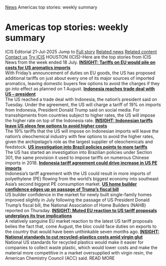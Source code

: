 [News](https://www.icis.com/explore/resources/news/) Americas top stories: weekly summary
# Americas top stories: weekly summary
ICIS Editorial
21-Jul-2025
Jump to
[Full story](https://www.icis.com/explore/resources/news/2025/07/21/11120665/americas-top-stories-weekly-summary/#full-story)
[Related news](https://www.icis.com/explore/resources/news/2025/07/21/11120665/americas-top-stories-weekly-summary/#related-articles)
[Related content](https://www.icis.com/explore/resources/news/2025/07/21/11120665/americas-top-stories-weekly-summary/#related-contents)
[Contact us](https://www.icis.com/explore/resources/news/2025/07/21/11120665/americas-top-stories-weekly-summary/#contact-us)
[Try ICIS](https://www.icis.com/explore/contact/try-icis-today/?intcmp=individual-news_try-icis)
HOUSTON (ICIS)–Here are the top stories from ICIS News from the week ended 18 July. 
[ **INSIGHT: Tariffs on EU would pile on costs for US aromatics imports**](https://subscriber.icis.com/news/petchem/news-article-00111119047)  
With Friday’s announcement of duties on EU goods, the US has proposed additional tariffs on just about every one of its major sources of imported aromatics, leaving domestic buyers few options to avoid the charges if they go into effect as planned on 1 August. 
[ **Indonesia reaches trade deal with US – president**](https://subscriber.icis.com/news/petchem/news-article-00111119465)  
The US reached a trade deal with Indonesia, the nation’s president said on Tuesday. Under the agreement, the US will charge a tariff of 19% on imports from Indonesia, President Donald Trump said on social media. For transshipments from countries subject to higher rates, the US will impose the higher rate on top of the Indonesia rate. 
[ **INSIGHT: Indonesian tariffs leave US oleos few options to avoid higher costs**](https://subscriber.icis.com/news/petchem/news-article-00111119947)  
The 19% tariffs that the US will impose on Indonesian imports will leave the nation’s oleochemical industry with few options to avoid the higher rates, given the archipelago’s role as the largest supplier of oleochemicals and feedstock. 
[ **US investigation into Brazil policies points to more tariffs**](https://subscriber.icis.com/news/petchem/news-article-00111119953)  
The US has started an investigation into Brazilian policies under Section 301, the same provision it used to impose tariffs on numerous Chinese imports in 2018. 
[ **Indonesia tariff agreement could drive increase in US PE imports**](https://subscriber.icis.com/news/petchem/news-article-00111120194)  
Indonesia’s tariff agreement with the US could result in more imports of polyethylene (PE) flowing from the world’s biggest economy into southeast Asia’s second biggest PE consumption market. 
[ **US home builder confidence edges up on passage of Trump’s fiscal bill**](https://subscriber.icis.com/news/petchem/news-article-00111120326)  
US builder confidence in the market for newly built single-family homes improved slightly in July following the passage of US President Donald Trump’s fiscal bill, the National Association of Home Builders (NAHB) reported on Thursday. 
[ **INSIGHT: Muted EU reaction to US tariff proposals underplays its true implications**](https://subscriber.icis.com/news/petchem/news-article-00111120637)  
A relatively sanguine EU market reaction to the latest US tariff proposals belies the fact that, come August, the bloc could face duties on exports to the country that would have been unthinkable seven months ago. 
[ **INSIGHT: National standards to cut recycled-plastics costs amid virgin glut**](https://subscriber.icis.com/news/petchem/news-article-00111120653)  
National US standards for recycled plastics would make it easier for companies to collect waste plastic, which would lower costs and make the material more competitive in a market oversupplied with virgin resin, the American Chemistry Council (ACC) said. 
READ MORE